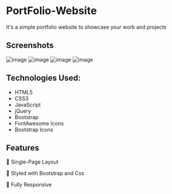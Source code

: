 # PortFolio-Website

It's a simple portfolio website to showcase your work and projects 

## Screenshots
![image](https://github.com/user-attachments/assets/c4c2c0d4-fc67-48f8-a49c-63d22b92ca5b)
![image](https://github.com/user-attachments/assets/d88a9208-51f0-439a-a31a-533c25fb58bf)
![image](https://github.com/user-attachments/assets/c204e3ff-e6ad-43ae-8a26-d52e7ea2ca92)
![image](https://github.com/user-attachments/assets/2b3bcf83-e164-4b6e-b9a0-e3f8f3d1f625)



## Technologies Used:

- HTML5
- CSS3
- JavaScript
- jQuery
- Bootstrap
- FontAwesome Icons
- Bootstrap Icons

## Features
📖 Single-Page Layout

🎨 Styled with Bootstrap and Css

📱 Fully Responsive
